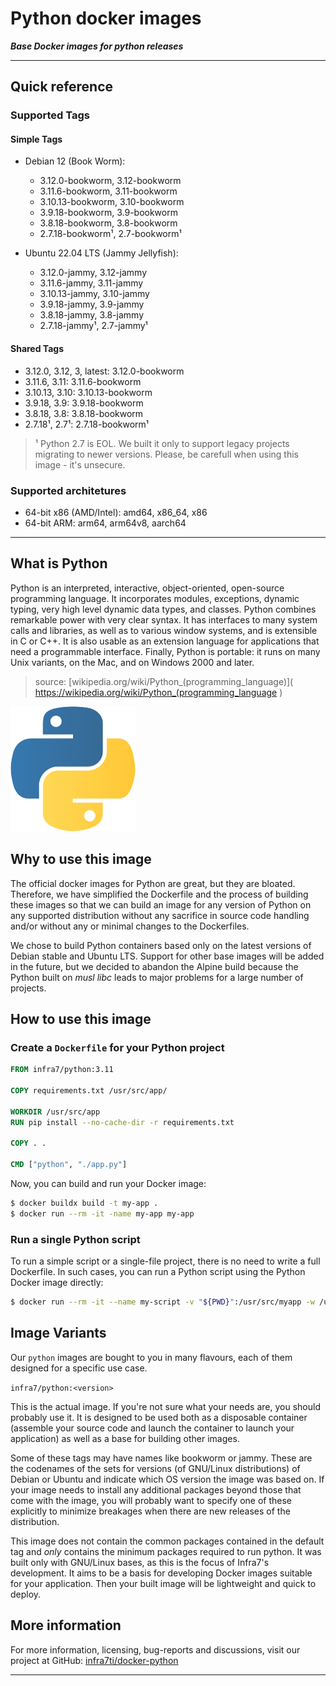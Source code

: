 # Python docker images

***Base Docker images for python releases***
***

## Quick reference

### Supported Tags

#### Simple Tags

* Debian 12 (Book Worm): 
    - 3.12.0-bookworm, 3.12-bookworm
    - 3.11.6-bookworm, 3.11-bookworm
    - 3.10.13-bookworm, 3.10-bookworm
    - 3.9.18-bookworm, 3.9-bookworm
    - 3.8.18-bookworm, 3.8-bookworm
    - 2.7.18-bookworm¹, 2.7-bookworm¹

* Ubuntu 22.04 LTS (Jammy Jellyfish):
    - 3.12.0-jammy, 3.12-jammy
    - 3.11.6-jammy, 3.11-jammy
    - 3.10.13-jammy, 3.10-jammy
    - 3.9.18-jammy, 3.9-jammy
    - 3.8.18-jammy, 3.8-jammy
    - 2.7.18-jammy¹, 2.7-jammy¹

#### Shared Tags

* 3.12.0, 3.12, 3, latest: 3.12.0-bookworm
* 3.11.6, 3.11: 3.11.6-bookworm
* 3.10.13, 3.10: 3.10.13-bookworm
* 3.9.18, 3.9: 3.9.18-bookworm
* 3.8.18, 3.8: 3.8.18-bookworm
* 2.7.18¹, 2.7¹: 2.7.18-bookworm¹


> ¹ Python 2.7 is EOL. We built it only to support legacy projects migrating
to newer versions. Please, be carefull when using this image - it's unsecure.

### Supported architetures

* 64-bit x86 (AMD/Intel): amd64, x86_64, x86
* 64-bit ARM: arm64, arm64v8, aarch64

---

## What is Python

Python is an interpreted, interactive, object-oriented, open-source programming
language. It incorporates modules, exceptions, dynamic typing, very high level
dynamic data types, and classes. Python combines remarkable power with very 
clear syntax. It has interfaces to many system calls and libraries, as well as
to various window systems, and is extensible in C or C++. It is also usable as
an extension language for applications that need a programmable interface.
Finally, Python is portable: it runs on many Unix variants, on the Mac, and on
Windows 2000 and later.

> source: [wikipedia.org/wiki/Python_(programming_language)](
    https://wikipedia.org/wiki/Python_(programming_language
)

![](https://raw.githubusercontent.com/docker-library/docs/01c12653951b2fe592c1f93a13b4e289ada0e3a1/python/logo.png)

## Why to use this image

The official docker images for Python are great, but they are bloated. 
Therefore, we have simplified the Dockerfile and the process of building these
images so that we can build an image for any version of Python on any supported
distribution without any sacrifice in source code handling and/or without any or
minimal changes to the Dockerfiles.

We chose to build Python containers based only on the latest versions of Debian
stable and Ubuntu LTS. Support for other base images will be added in the
future, but we decided to abandon the Alpine build because the Python built on
_musl libc_ leads to major problems for a large number of projects.

## How to use this image

### Create a ```Dockerfile``` for your Python project

```Dockerfile
FROM infra7/python:3.11

COPY requirements.txt /usr/src/app/

WORKDIR /usr/src/app
RUN pip install --no-cache-dir -r requirements.txt

COPY . .

CMD ["python", "./app.py"]

```

Now, you can build and run your Docker image:

```bash
$ docker buildx build -t my-app .
$ docker run --rm -it -name my-app my-app
```

### Run a single Python script

To run a simple script or a single-file project, there is no need to write a 
full Dockerfile. In such cases, you can run a Python script using the Python 
Docker image directly:

```bash
$ docker run --rm -it --name my-script -v "${PWD}":/usr/src/myapp -w /usr/src/myapp python:3 python my-script.py
```

## Image Variants

Our ```python``` images are bought to you in many flavours, each of them
designed for a specific use case.

```infra7/python:<version>```

This is the actual image. If you're not sure what your needs are, you should
probably use it. It is designed to be used both as a disposable container
(assemble your source code and launch the container to launch your application)
as well as a base for building other images.

Some of these tags may have names like bookworm or jammy. These are the 
codenames of the sets for versions (of GNU/Linux distributions) of Debian or 
Ubuntu and indicate which OS version the image was based on. If your image 
needs to install any additional packages beyond those that come with the image,
you will probably want to specify one of these explicitly to minimize breakages
when there are new releases of the distribution.

This image does not contain the common packages contained in the default tag 
and _only_ contains the minimum packages required to run python. It was built
only with GNU/Linux bases, as this is the focus of Infra7's development. It
aims to be a basis for developing Docker images suitable for your application.
Then your built image will be lightweight and quick to deploy.

## More information

For more information, licensing, bug-reports and discussions, visit our project
at GitHub: [infra7ti/docker-python](https://github.com/infra7ti/docker-python)

---
